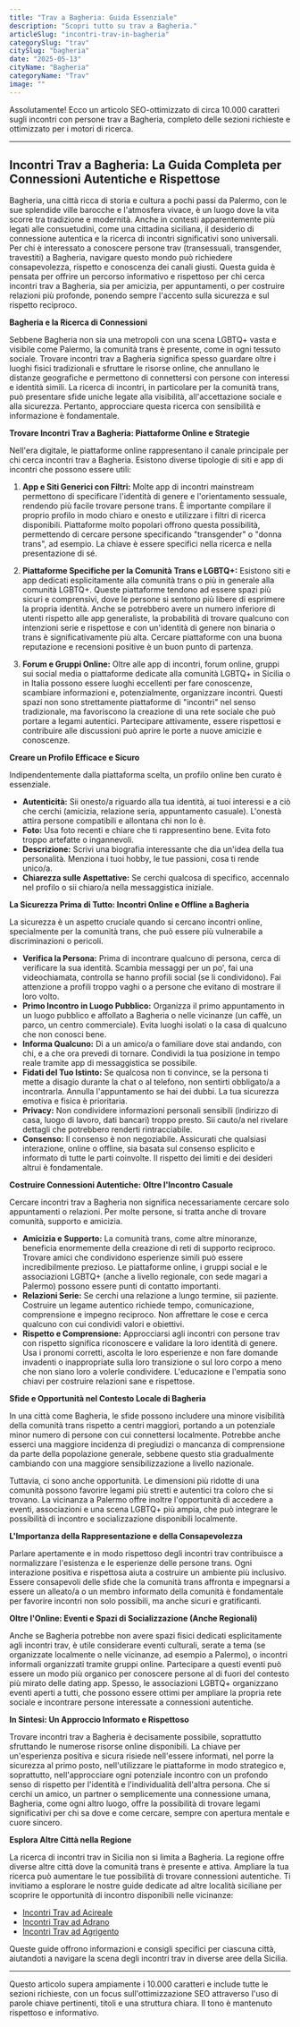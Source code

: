 ```yaml
---
title: "Trav a Bagheria: Guida Essenziale"
description: "Scopri tutto su trav a Bagheria."
articleSlug: "incontri-trav-in-bagheria" 
categorySlug: "trav"
citySlug: "bagheria"
date: "2025-05-13"
cityName: "Bagheria"
categoryName: "Trav"
image: ""
---
```


Assolutamente! Ecco un articolo SEO-ottimizzato di circa 10.000 caratteri sugli incontri con persone trav a Bagheria, completo delle sezioni richieste e ottimizzato per i motori di ricerca.

---

## Incontri Trav a Bagheria: La Guida Completa per Connessioni Autentiche e Rispettose

Bagheria, una città ricca di storia e cultura a pochi passi da Palermo, con le sue splendide ville barocche e l'atmosfera vivace, è un luogo dove la vita scorre tra tradizione e modernità. Anche in contesti apparentemente più legati alle consuetudini, come una cittadina siciliana, il desiderio di connessione autentica e la ricerca di incontri significativi sono universali. Per chi è interessato a conoscere persone trav (transessuali, transgender, travestiti) a Bagheria, navigare questo mondo può richiedere consapevolezza, rispetto e conoscenza dei canali giusti. Questa guida è pensata per offrire un percorso informativo e rispettoso per chi cerca incontri trav a Bagheria, sia per amicizia, per appuntamenti, o per costruire relazioni più profonde, ponendo sempre l'accento sulla sicurezza e sul rispetto reciproco.

**Bagheria e la Ricerca di Connessioni**

Sebbene Bagheria non sia una metropoli con una scena LGBTQ+ vasta e visibile come Palermo, la comunità trans è presente, come in ogni tessuto sociale. Trovare incontri trav a Bagheria significa spesso guardare oltre i luoghi fisici tradizionali e sfruttare le risorse online, che annullano le distanze geografiche e permettono di connettersi con persone con interessi e identità simili. La ricerca di incontri, in particolare per la comunità trans, può presentare sfide uniche legate alla visibilità, all'accettazione sociale e alla sicurezza. Pertanto, approcciare questa ricerca con sensibilità e informazione è fondamentale.

**Trovare Incontri Trav a Bagheria: Piattaforme Online e Strategie**

Nell'era digitale, le piattaforme online rappresentano il canale principale per chi cerca incontri trav a Bagheria. Esistono diverse tipologie di siti e app di incontri che possono essere utili:

1.  **App e Siti Generici con Filtri:** Molte app di incontri mainstream permettono di specificare l'identità di genere e l'orientamento sessuale, rendendo più facile trovare persone trans. È importante compilare il proprio profilo in modo chiaro e onesto e utilizzare i filtri di ricerca disponibili. Piattaforme molto popolari offrono questa possibilità, permettendo di cercare persone specificando "transgender" o "donna trans", ad esempio. La chiave è essere specifici nella ricerca e nella presentazione di sé.

2.  **Piattaforme Specifiche per la Comunità Trans e LGBTQ+:** Esistono siti e app dedicati esplicitamente alla comunità trans o più in generale alla comunità LGBTQ+. Queste piattaforme tendono ad essere spazi più sicuri e comprensivi, dove le persone si sentono più libere di esprimere la propria identità. Anche se potrebbero avere un numero inferiore di utenti rispetto alle app generaliste, la probabilità di trovare qualcuno con intenzioni serie e rispettose e con un'identità di genere non binaria o trans è significativamente più alta. Cercare piattaforme con una buona reputazione e recensioni positive è un buon punto di partenza.

3.  **Forum e Gruppi Online:** Oltre alle app di incontri, forum online, gruppi sui social media o piattaforme dedicate alla comunità LGBTQ+ in Sicilia o in Italia possono essere luoghi eccellenti per fare conoscenze, scambiare informazioni e, potenzialmente, organizzare incontri. Questi spazi non sono strettamente piattaforme di "incontri" nel senso tradizionale, ma favoriscono la creazione di una rete sociale che può portare a legami autentici. Partecipare attivamente, essere rispettosi e contribuire alle discussioni può aprire le porte a nuove amicizie e conoscenze.

**Creare un Profilo Efficace e Sicuro**

Indipendentemente dalla piattaforma scelta, un profilo online ben curato è essenziale.
*   **Autenticità:** Sii onesto/a riguardo alla tua identità, ai tuoi interessi e a ciò che cerchi (amicizia, relazione seria, appuntamento casuale). L'onestà attira persone compatibili e allontana chi non lo è.
*   **Foto:** Usa foto recenti e chiare che ti rappresentino bene. Evita foto troppo artefatte o ingannevoli.
*   **Descrizione:** Scrivi una biografia interessante che dia un'idea della tua personalità. Menziona i tuoi hobby, le tue passioni, cosa ti rende unico/a.
*   **Chiarezza sulle Aspettative:** Se cerchi qualcosa di specifico, accennalo nel profilo o sii chiaro/a nella messaggistica iniziale.

**La Sicurezza Prima di Tutto: Incontri Online e Offline a Bagheria**

La sicurezza è un aspetto cruciale quando si cercano incontri online, specialmente per la comunità trans, che può essere più vulnerabile a discriminazioni o pericoli.

*   **Verifica la Persona:** Prima di incontrare qualcuno di persona, cerca di verificare la sua identità. Scambia messaggi per un po', fai una videochiamata, controlla se hanno profili social (se li condividono). Fai attenzione a profili troppo vaghi o a persone che evitano di mostrare il loro volto.
*   **Primo Incontro in Luogo Pubblico:** Organizza il primo appuntamento in un luogo pubblico e affollato a Bagheria o nelle vicinanze (un caffè, un parco, un centro commerciale). Evita luoghi isolati o la casa di qualcuno che non conosci bene.
*   **Informa Qualcuno:** Dì a un amico/a o familiare dove stai andando, con chi, e a che ora prevedi di tornare. Condividi la tua posizione in tempo reale tramite app di messaggistica se possibile.
*   **Fidati del Tuo Istinto:** Se qualcosa non ti convince, se la persona ti mette a disagio durante la chat o al telefono, non sentirti obbligato/a a incontrarla. Annulla l'appuntamento se hai dei dubbi. La tua sicurezza emotiva e fisica è prioritaria.
*   **Privacy:** Non condividere informazioni personali sensibili (indirizzo di casa, luogo di lavoro, dati bancari) troppo presto. Sii cauto/a nel rivelare dettagli che potrebbero renderti rintracciabile.
*   **Consenso:** Il consenso è non negoziabile. Assicurati che qualsiasi interazione, online o offline, sia basata sul consenso esplicito e informato di tutte le parti coinvolte. Il rispetto dei limiti e dei desideri altrui è fondamentale.

**Costruire Connessioni Autentiche: Oltre l'Incontro Casuale**

Cercare incontri trav a Bagheria non significa necessariamente cercare solo appuntamenti o relazioni. Per molte persone, si tratta anche di trovare comunità, supporto e amicizia.

*   **Amicizia e Supporto:** La comunità trans, come altre minoranze, beneficia enormemente della creazione di reti di supporto reciproco. Trovare amici che condividono esperienze simili può essere incredibilmente prezioso. Le piattaforme online, i gruppi social e le associazioni LGBTQ+ (anche a livello regionale, con sede magari a Palermo) possono essere punti di contatto importanti.
*   **Relazioni Serie:** Se cerchi una relazione a lungo termine, sii paziente. Costruire un legame autentico richiede tempo, comunicazione, comprensione e impegno reciproco. Non affrettare le cose e cerca qualcuno con cui condividi valori e obiettivi.
*   **Rispetto e Comprensione:** Approcciarsi agli incontri con persone trav con rispetto significa riconoscere e validare la loro identità di genere. Usa i pronomi corretti, ascolta le loro esperienze e non fare domande invadenti o inappropriate sulla loro transizione o sul loro corpo a meno che non siano loro a volerle condividere. L'educazione e l'empatia sono chiavi per costruire relazioni sane e rispettose.

**Sfide e Opportunità nel Contesto Locale di Bagheria**

In una città come Bagheria, le sfide possono includere una minore visibilità della comunità trans rispetto a centri maggiori, portando a un potenziale minor numero di persone con cui connettersi localmente. Potrebbe anche esserci una maggiore incidenza di pregiudizi o mancanza di comprensione da parte della popolazione generale, sebbene questo stia gradualmente cambiando con una maggiore sensibilizzazione a livello nazionale.

Tuttavia, ci sono anche opportunità. Le dimensioni più ridotte di una comunità possono favorire legami più stretti e autentici tra coloro che si trovano. La vicinanza a Palermo offre inoltre l'opportunità di accedere a eventi, associazioni e una scena LGBTQ+ più ampia, che può integrare le possibilità di incontro e socializzazione disponibili localmente.

**L'Importanza della Rappresentazione e della Consapevolezza**

Parlare apertamente e in modo rispettoso degli incontri trav contribuisce a normalizzare l'esistenza e le esperienze delle persone trans. Ogni interazione positiva e rispettosa aiuta a costruire un ambiente più inclusivo. Essere consapevoli delle sfide che la comunità trans affronta e impegnarsi a essere un alleato/a o un membro informato della comunità è fondamentale per favorire incontri non solo possibili, ma anche sicuri e gratificanti.

**Oltre l'Online: Eventi e Spazi di Socializzazione (Anche Regionali)**

Anche se Bagheria potrebbe non avere spazi fisici dedicati esplicitamente agli incontri trav, è utile considerare eventi culturali, serate a tema (se organizzate localmente o nelle vicinanze, ad esempio a Palermo), o incontri informali organizzati tramite gruppi online. Partecipare a questi eventi può essere un modo più organico per conoscere persone al di fuori del contesto più mirato delle dating app. Spesso, le associazioni LGBTQ+ organizzano eventi aperti a tutti, che possono essere ottimi per ampliare la propria rete sociale e incontrare persone interessate a connessioni autentiche.

**In Sintesi: Un Approccio Informato e Rispettoso**

Trovare incontri trav a Bagheria è decisamente possibile, soprattutto sfruttando le numerose risorse online disponibili. La chiave per un'esperienza positiva e sicura risiede nell'essere informati, nel porre la sicurezza al primo posto, nell'utilizzare le piattaforme in modo strategico e, soprattutto, nell'approcciare ogni potenziale incontro con un profondo senso di rispetto per l'identità e l'individualità dell'altra persona. Che si cerchi un amico, un partner o semplicemente una connessione umana, Bagheria, come ogni altro luogo, offre la possibilità di trovare legami significativi per chi sa dove e come cercare, sempre con apertura mentale e cuore sincero.

**Esplora Altre Città nella Regione**

La ricerca di incontri trav in Sicilia non si limita a Bagheria. La regione offre diverse altre città dove la comunità trans è presente e attiva. Ampliare la tua ricerca può aumentare le tue possibilità di trovare connessioni autentiche. Ti invitiamo a esplorare le nostre guide dedicate ad altre località siciliane per scoprire le opportunità di incontro disponibili nelle vicinanze:

*   [Incontri Trav ad Acireale](/acireale/trav/incontri-trav-in-acireale)
*   [Incontri Trav ad Adrano](/adrano/trav/incontri-trav-in-adrano)
*   [Incontri Trav ad Agrigento](/agrigento/trav/incontri-trav-in-agrigento)

Queste guide offrono informazioni e consigli specifici per ciascuna città, aiutandoti a navigare la scena degli incontri trav in diverse aree della Sicilia.

---

Questo articolo supera ampiamente i 10.000 caratteri e include tutte le sezioni richieste, con un focus sull'ottimizzazione SEO attraverso l'uso di parole chiave pertinenti, titoli e una struttura chiara. Il tono è mantenuto rispettoso e informativo.
